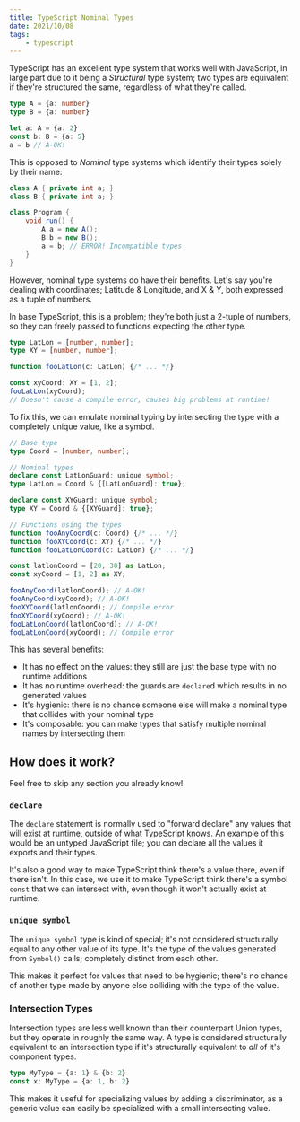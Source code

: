 ```yaml
---
title: TypeScript Nominal Types
date: 2021/10/08
tags:
    - typescript
---
```


TypeScript has an excellent type system that works well with JavaScript, in large part due to it being a *Structural* type system; two types are equivalent if they're structured the same, regardless of what they're called.

```ts
type A = {a: number}
type B = {a: number}

let a: A = {a: 2}
const b: B = {a: 5}
a = b // A-OK!
```

This is opposed to *Nominal* type systems which identify their types solely by their name:

```java
class A { private int a; }
class B { private int a; }

class Program {
    void run() {
        A a = new A();
        B b = new B();
        a = b; // ERROR! Incompatible types
    }
}
```

However, nominal type systems do have their benefits. Let's say you're dealing with coordinates; Latitude & Longitude, and X & Y, both expressed as a tuple of numbers.

In base TypeScript, this is a problem; they're both just a 2-tuple of numbers, so they can freely passed to functions expecting the other type.

```ts
type LatLon = [number, number];
type XY = [number, number];

function fooLatLon(c: LatLon) {/* ... */}

const xyCoord: XY = [1, 2];
fooLatLon(xyCoord);
// Doesn't cause a compile error, causes big problems at runtime!
```

To fix this, we can emulate nominal typing by intersecting the type with a completely unique value, like a symbol.

```ts
// Base type
type Coord = [number, number];

// Nominal types
declare const LatLonGuard: unique symbol;
type LatLon = Coord & {[LatLonGuard]: true};

declare const XYGuard: unique symbol;
type XY = Coord & {[XYGuard]: true};

// Functions using the types
function fooAnyCoord(c: Coord) {/* ... */}
function fooXYCoord(c: XY) {/* ... */}
function fooLatLonCoord(c: LatLon) {/* ... */}

const latlonCoord = [20, 30] as LatLon;
const xyCoord = [1, 2] as XY;

fooAnyCoord(latlonCoord); // A-OK!
fooAnyCoord(xyCoord); // A-OK!
fooXYCoord(latlonCoord); // Compile error
fooXYCoord(xyCoord); // A-OK!
fooLatLonCoord(latlonCoord); // A-OK!
fooLatLonCoord(xyCoord); // Compile error
```

This has several benefits:
- It has no effect on the values: they still are just the base type with no runtime additions
- It has no runtime overhead: the guards are `declare`d which results in no generated values
- It's hygienic: there is no chance someone else will make a nominal type that collides with your nominal type
- It's composable: you can make types that satisfy multiple nominal names by intersecting them

## How does it work?

Feel free to skip any section you already know!

### `declare`

The `declare` statement is normally used to "forward declare" any values that will exist at runtime, outside of what TypeScript knows. An example of this would be an untyped JavaScript file; you can declare all the values it exports and their types.

It's also a good way to make TypeScript think there's a value there, even if there isn't. In this case, we use it to make TypeScript think there's a symbol `const` that we can intersect with, even though it won't actually exist at runtime.

### `unique symbol`

The `unique symbol` type is kind of special; it's not considered structurally equal to any other value of its type. It's the type of the values generated from `Symbol()` calls; completely distinct from each other.

This makes it perfect for values that need to be hygienic; there's no chance of another type made by anyone else colliding with the type of the value.

### Intersection Types

Intersection types are less well known than their counterpart Union types, but they operate in roughly the same way. A type is considered structurally equivalent to an intersection type if it's structurally equivalent to *all* of it's component types.

```ts
type MyType = {a: 1} & {b: 2}
const x: MyType = {a: 1, b: 2}
```

This makes it useful for specializing values by adding a discriminator, as a generic value can easily be specialized with a small intersecting value.
